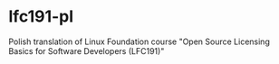 # lfc191-pl
Polish translation of  Linux Foundation course "Open Source Licensing Basics for Software Developers (LFC191)"
